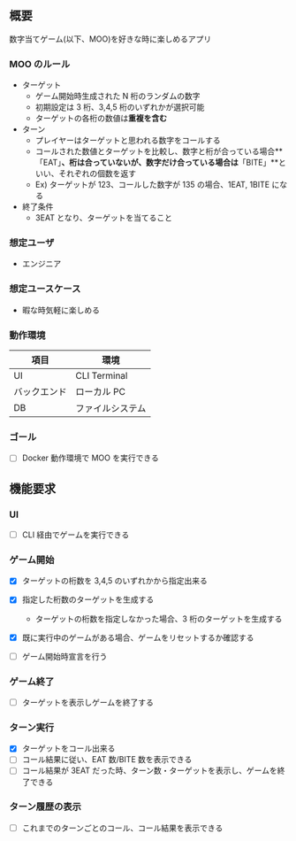 ## 概要

数字当てゲーム(以下、MOO)を好きな時に楽しめるアプリ

### MOO のルール

- ターゲット
  - ゲーム開始時生成された N 桁のランダムの数字
  - 初期設定は 3 桁、3,4,5 桁のいずれかが選択可能
  - ターゲットの各桁の数値は**重複を含む**
- ターン
  - プレイヤーはターゲットと思われる数字をコールする
  - コールされた数値とターゲットを比較し、数字と桁が合っている場合**「EAT」**、桁は合っていないが、数字だけ合っている場合は**「BITE」**といい、それぞれの個数を返す
  - Ex) ターゲットが 123、コールした数字が 135 の場合、1EAT, 1BITE になる
- 終了条件
  - 3EAT となり、ターゲットを当てること

### 想定ユーザ

- エンジニア

### 想定ユースケース

- 暇な時気軽に楽しめる

### 動作環境

| 項目         | 環境             |
| ------------ | ---------------- |
| UI           | CLI Terminal     |
| バックエンド | ローカル PC      |
| DB           | ファイルシステム |

### ゴール

- [ ] Docker 動作環境で MOO を実行できる

## 機能要求

### UI

- [ ] CLI 経由でゲームを実行できる

### ゲーム開始

- [x] ターゲットの桁数を 3,4,5 のいずれかから指定出来る
- [x] 指定した桁数のターゲットを生成する

  - ターゲットの桁数を指定しなかった場合、3 桁のターゲットを生成する

- [x] 既に実行中のゲームがある場合、ゲームをリセットするか確認する
- [ ] ゲーム開始時宣言を行う

### ゲーム終了

- [ ] ターゲットを表示しゲームを終了する

### ターン実行

- [x] ターゲットをコール出来る
- [ ] コール結果に従い、EAT 数/BITE 数を表示できる
- [ ] コール結果が 3EAT だった時、ターン数・ターゲットを表示し、ゲームを終了できる

### ターン履歴の表示

- [ ] これまでのターンごとのコール、コール結果を表示できる
